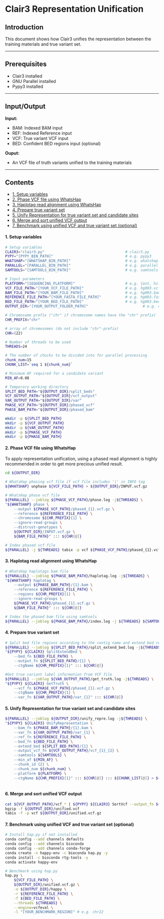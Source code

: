 # Clair3 Representation Unification



## Introduction

This document shows how Clair3 unifies the representation between the training materials and true variant set.

----

## Prerequisites

- Clair3 installed 
- GNU Parallel installed
- Pypy3 installed

----

## Input/Output

**Input:**

- BAM: Indexed BAM input
- REF: Indexed Reference input
- VCF: True variant VCF input
- BED: Confident BED regions input (optional)

**Ouput:**

- An VCF file of truth variants unified to the training materials

----

## Contents

- [1. Setup variables](#1-setup-variables)
- [2.  Phase VCF file using WhatsHap](#2--phase-vcf-file-using-whatshap)
- [3.  Haplotag read alignment using WhatsHap](#3--haplotag-read-alignment-using-whatshap)
- [4.  Prepare true variant set](#4--prepare-true-variant-set)
- [5.  Unify Representation for true variant set and candidate sites](#5--unify-representation-for-true-variant-set-and-candidate-sites)
- [6.  Merge and sort unified VCF output](#6--merge-and-sort-unified-vcf-output)
- [7.  Benchmark using unified VCF and true variant set (optional)](#7--benchmark-using-unified-vcf-and-true-variant-set-optional)

####  1. Setup variables

```bash
# Setup variables
CLAIR3="clair3.py"                                     # clair3.py
PYPY="[PYPY_BIN_PATH]"                                 # e.g. pypy3
WHATSHAP="[WHATSHAP_BIN_PATH]"                         # e.g. whatshap
PARALLEL="[PARALLEL_BIN_PATH]"                         # e.g. parallel
SAMTOOLS="[SAMTOOLS_BIN_PATH]"                         # e.g. samtools

# Input parameters
PLATFORM="[SEQUENCING_PLATFORM]"                       # e.g. {ont, hifi, ilmn}
VCF_FILE_PATH="[YOUR_VCF_FILE_PATH]"                   # e.g. hg003.vcf.gz
BAM_FILE_PATH="[YOUR_BAM_FILE_PATH]"                   # e.g. hg003.bam
REFERENCE_FILE_PATH="[YOUR_FASTA_FILE_PATH]"           # e.g. hg003.fasta
BED_FILE_PATH="[YOUR_BED_FILE_PATH]"                   # e.g. hg003.bed
OUTPUT_DIR="[YOUR_OUTPUT_FOLDER_PATH]"					       # e.g. output

# Chromosome prefix ("chr" if chromosome names have the "chr" prefix)
CHR_PREFIX="chr"

# array of chromosomes (do not include "chr"-prefix)
CHR=(22)

# Number of threads to be used
THREADS=24

# The number of chucks to be divided into for parallel processing
chunk_num=15
CHUNK_LIST=`seq 1 ${chunk_num}`

# Minimum AF required for a candidate variant
MIN_AF=0.08

# Temporary working directory
SPLIT_BED_PATH="${OUTPUT_DIR}/split_beds"
VCF_OUTPUT_PATH="${OUTPUT_DIR}/vcf_output"
VAR_OUTPUT_PATH="${OUTPUT_DIR}/var"
PHASE_VCF_PATH="${OUTPUT_DIR}/phased_vcf"
PHASE_BAM_PATH="${OUTPUT_DIR}/phased_bam"

mkdir -p ${SPLIT_BED_PATH}
mkdir -p ${VCF_OUTPUT_PATH}
mkdir -p ${VAR_OUTPUT_PATH}
mkdir -p ${PHASE_VCF_PATH}
mkdir -p ${PHASE_BAM_PATH}
```

#### 2.  Phase VCF file using WhatsHap

To apply representation unification,  using a phased read alignment is highly recommended in order to get more precious unified result.

```bash
cd ${OUTPUT_DIR}

# WhatsHap phasing vcf file if vcf file includes '|' in INFO tag
${WHATSHAP} unphase ${VCF_FILE_PATH} > ${OUTPUT_DIR}/INPUT.vcf.gz

# WhatsHap phase vcf file
${PARALLEL} --joblog ${PHASE_VCF_PATH}/phase.log -j${THREADS} \
"${WHATSHAP} phase \
    --output ${PHASE_VCF_PATH}/phased_{1}.vcf.gz \
    --reference ${REFERENCE_FILE_PATH} \
    --chromosome ${CHR_PREFIX}{1} \
    --ignore-read-groups \
    --distrust-genotypes \
    ${OUTPUT_DIR}/INPUT.vcf.gz \
    ${BAM_FILE_PATH}" ::: ${CHR[@]}

# Index phased vcf file
${PARALLEL} -j ${THREADS} tabix -p vcf ${PHASE_VCF_PATH}/phased_{1}.vcf.gz ::: ${CHR[@]}
```

#### 3.  Haplotag read alignment using WhatsHap

```bash
# WhatsHap haplotags bam file
${PARALLEL} --joblog ${PHASE_BAM_PATH}/haplotag.log -j${THREADS} \
"${WHATSHAP} haplotag \
    --output ${PHASE_BAM_PATH}/{1}.bam \
    --reference ${REFERENCE_FILE_PATH} \
    --regions ${CHR_PREFIX}{1} \
    --ignore-read-groups \
    ${PHASE_VCF_PATH}/phased_{1}.vcf.gz \
    ${BAM_FILE_PATH}" ::: ${CHR[@]}

# Index the phased bam file using samtools
${PARALLEL} --joblog ${PHASE_BAM_PATH}/index.log -j ${THREADS} ${SAMTOOLS} index -@12 ${PHASE_BAM_PATH}/{1}.bam ::: ${CHR[@]}

```

#### 4.  Prepare true variant set

```bash
# Split bed file regions according to the contig name and extend bed region
${PARALLEL} --joblog ${SPLIT_BED_PATH}/split_extend_bed.log -j${THREADS} \
"${PYPY} ${CLAIR3} SplitExtendBed \
    --bed_fn ${BED_FILE_PATH} \
    --output_fn ${SPLIT_BED_PATH}/{1} \
    --ctgName ${CHR_PREFIX}{1}" ::: ${CHR[@]}

#Get true variant label information from VCF file
${PARALLEL} --joblog ${VAR_OUTPUT_PATH}/get_truth.log -j${THREADS} \
"${PYPY} ${CLAIR3} GetTruth \
    --vcf_fn ${PHASE_VCF_PATH}/phased_{1}.vcf.gz \
    --ctgName ${CHR_PREFIX}{1} \
    --var_fn ${VAR_OUTPUT_PATH}/var_{1}" ::: ${CHR[@]}

```

#### 5.  Unify Representation for true variant set and candidate sites

```bash
${PARALLEL} --joblog ${OUTPUT_DIR}/unify_repre.log -j${THREADS} \
"${PYPY} ${CLAIR3} UnifyRepresentation \
    --bam_fn ${PHASE_BAM_PATH}/{1}.bam \
    --var_fn ${VAR_OUTPUT_PATH}/var_{1} \
    --ref_fn ${REFERENCE_FILE_PATH} \
    --bed_fn ${BED_FILE_PATH} \
    --extend_bed ${SPLIT_BED_PATH}/{1} \
    --output_vcf_fn ${VCF_OUTPUT_PATH}/vcf_{1}_{2} \
    --samtools ${SAMTOOLS} \
    --min_af ${MIN_AF} \
    --chunk_id {2} \
    --chunk_num ${chunk_num} \
    --platform ${PLATFORM} \
    --ctgName ${CHR_PREFIX}{1}" ::: ${CHR[@]} ::: ${CHUNK_LIST[@]} > ${OUTPUT_DIR}/RU.log
    
```

#### 6.  Merge and sort unified VCF output

```bash
cat ${VCF_OUTPUT_PATH}/vcf_* | ${PYPY} ${CLAIR3} SortVcf --output_fn ${OUTPUT_DIR}/unified.vcf
bgzip -f ${OUTPUT_DIR}/unified.vcf
tabix -f -p vcf ${OUTPUT_DIR}/unified.vcf.gz

```

#### 7.  Benchmark using unified VCF and true variant set (optional)

```bash
# Install hap.py if not installed 
conda config --add channels defaults
conda config --add channels bioconda
conda config --add channels conda-forge
conda create -n happy-env -c bioconda hap.py -y
conda install -c bioconda rtg-tools -y
conda activate happy-env

# Benchmark using hap.py
hap.py \
    ${VCF_FILE_PATH} \
    ${OUTPUT_DIR}/unified.vcf.gz \
    -o ${OUTPUT_DIR}/happy \
    -r ${REFERENCE_FILE_PATH} \
    -f ${BED_FILE_PATH} \
    --threads ${THREADS} \
    --engine=vcfeval \
    -l "[YOUR_BENCHMARK_REGION]" # e.g. chr22

```
